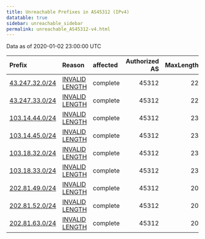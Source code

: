 ```yaml
---
title: Unreachable Prefixes in AS45312 (IPv4)
datatable: true
sidebar: unreachable_sidebar
permalink: unreachable_AS45312-v4.html
---
```


Data as of 2020-01-02 23:00:00 UTC


<div class="datatable-begin"></div>

| Prefix                                                 | Reason                                                                                                   | affected   |   Authorized AS |   MaxLength | Anchor                                       |   unreachable /24s |
|:-------------------------------------------------------|:---------------------------------------------------------------------------------------------------------|:-----------|----------------:|------------:|:---------------------------------------------|-------------------:|
| [43.247.32.0/24](https://stat.ripe.net/43.247.32.0/24) | [INVALID LENGTH](https://rpki-validator.ripe.net/announcement-preview?asn=AS45312&prefix=43.247.32.0/24) | complete   |           45312 |          22 | [APNIC](unreachable_APNIC_RPKI_Root-v4.html) |                  1 |
| [43.247.33.0/24](https://stat.ripe.net/43.247.33.0/24) | [INVALID LENGTH](https://rpki-validator.ripe.net/announcement-preview?asn=AS45312&prefix=43.247.33.0/24) | complete   |           45312 |          22 | [APNIC](unreachable_APNIC_RPKI_Root-v4.html) |                  1 |
| [103.14.44.0/24](https://stat.ripe.net/103.14.44.0/24) | [INVALID LENGTH](https://rpki-validator.ripe.net/announcement-preview?asn=AS45312&prefix=103.14.44.0/24) | complete   |           45312 |          23 | [APNIC](unreachable_APNIC_RPKI_Root-v4.html) |                  1 |
| [103.14.45.0/24](https://stat.ripe.net/103.14.45.0/24) | [INVALID LENGTH](https://rpki-validator.ripe.net/announcement-preview?asn=AS45312&prefix=103.14.45.0/24) | complete   |           45312 |          23 | [APNIC](unreachable_APNIC_RPKI_Root-v4.html) |                  1 |
| [103.18.32.0/24](https://stat.ripe.net/103.18.32.0/24) | [INVALID LENGTH](https://rpki-validator.ripe.net/announcement-preview?asn=AS45312&prefix=103.18.32.0/24) | complete   |           45312 |          23 | [APNIC](unreachable_APNIC_RPKI_Root-v4.html) |                  1 |
| [103.18.33.0/24](https://stat.ripe.net/103.18.33.0/24) | [INVALID LENGTH](https://rpki-validator.ripe.net/announcement-preview?asn=AS45312&prefix=103.18.33.0/24) | complete   |           45312 |          23 | [APNIC](unreachable_APNIC_RPKI_Root-v4.html) |                  1 |
| [202.81.49.0/24](https://stat.ripe.net/202.81.49.0/24) | [INVALID LENGTH](https://rpki-validator.ripe.net/announcement-preview?asn=AS45312&prefix=202.81.49.0/24) | complete   |           45312 |          20 | [APNIC](unreachable_APNIC_RPKI_Root-v4.html) |                  1 |
| [202.81.52.0/24](https://stat.ripe.net/202.81.52.0/24) | [INVALID LENGTH](https://rpki-validator.ripe.net/announcement-preview?asn=AS45312&prefix=202.81.52.0/24) | complete   |           45312 |          20 | [APNIC](unreachable_APNIC_RPKI_Root-v4.html) |                  1 |
| [202.81.63.0/24](https://stat.ripe.net/202.81.63.0/24) | [INVALID LENGTH](https://rpki-validator.ripe.net/announcement-preview?asn=AS45312&prefix=202.81.63.0/24) | complete   |           45312 |          20 | [APNIC](unreachable_APNIC_RPKI_Root-v4.html) |                  1 |

<div class="datatable-end"></div>